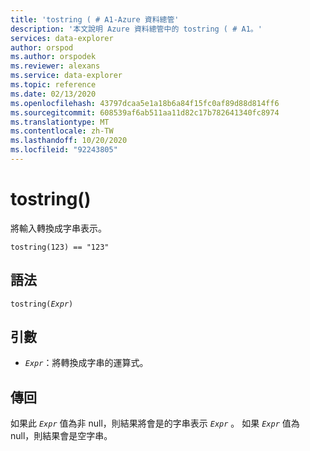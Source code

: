 ```yaml
---
title: 'tostring ( # A1-Azure 資料總管'
description: '本文說明 Azure 資料總管中的 tostring ( # A1。'
services: data-explorer
author: orspod
ms.author: orspodek
ms.reviewer: alexans
ms.service: data-explorer
ms.topic: reference
ms.date: 02/13/2020
ms.openlocfilehash: 43797dcaa5e1a18b6a84f15fc0af89d88d814ff6
ms.sourcegitcommit: 608539af6ab511aa11d82c17b782641340fc8974
ms.translationtype: MT
ms.contentlocale: zh-TW
ms.lasthandoff: 10/20/2020
ms.locfileid: "92243805"
---
```

# <a name="tostring"></a>tostring()

將輸入轉換成字串表示。

```kusto
tostring(123) == "123"
```

## <a name="syntax"></a>語法

`tostring(`*`Expr`*`)`

## <a name="arguments"></a>引數

* *`Expr`*：將轉換成字串的運算式。 

## <a name="returns"></a>傳回

如果此 *`Expr`* 值為非 null，則結果將會是的字串表示 *`Expr`* 。
如果 *`Expr`* 值為 null，則結果會是空字串。
 